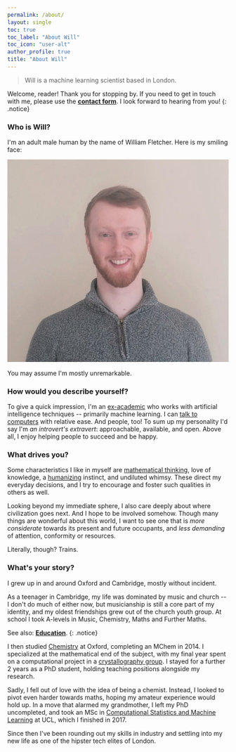 ```yaml
---
permalink: /about/
layout: single
toc: true
toc_label: "About Will"
toc_icon: "user-alt"
author_profile: true
title: "About Will"
---
```

> Will is a machine learning scientist based in London.

Welcome, reader! Thank you for stopping by. If you need to get in touch with me,
please use the [**contact form**](/contact/). I look forward to hearing from you!
{: .notice}


### Who is Will?

I'm an adult male human by the name of William Fletcher. Here is my smiling face:

<img src="/assets/images/portrait.jpg" alt="My face" class="framec">

You may assume I'm mostly unremarkable.


### How would you describe yourself?

To give a quick impression, I'm an [ex-academic](/education/) who works
with artificial intelligence techniques -- primarily machine learning. I can
[talk to computers](/skills/) with relative ease. And people, too! To sum up
my personality I'd say I'm *an introvert's extravert*: approachable, available,
and open. Above all, I enjoy helping people to succeed and be happy.


### What drives you?

Some characteristics I like in myself are [mathematical thinking](/mathematical_thinking/),
love of knowledge, a [humanizing](/humanizing/) instinct, and undiluted whimsy.
These direct my everyday decisions, and I try to encourage and foster such
qualities in others as well.

Looking beyond my immediate sphere, I also care deeply about where civilization
goes next. And I hope to be involved somehow. Though many things are wonderful
about this world, I want to see one that is *more considerate* towards its present
and future occupants, and *less demanding* of attention, conformity or resources.

Literally, though? Trains.


### What's your story?

I grew up in and around Oxford and Cambridge, mostly without incident.

As a teenager in Cambridge, my life was dominated by music and church --
I don't do much of either now, but musicianship is still a core part of my
identity, and my oldest friendships grew out of the church youth group. At
school I took A-levels in Music, Chemistry, Maths and Further Maths.

See also: [**Education**](/education/).
{: .notice}

I then studied [Chemistry](https://www.chem.ox.ac.uk) at Oxford, completing an
MChem in 2014. I specialized at the mathematical end of the subject, with my
final year spent on a computational project in a
[crystallography group](https://goodwingroup.wordpress.com). I stayed for a
further 2 years as a PhD student, holding teaching positions alongside my research.

Sadly, I fell out of love with the idea of being a chemist. Instead, I looked to
pivot even harder towards maths, hoping my amateur experience would hold up. In
a move that alarmed my grandmother, I left my PhD uncompleted, and took an MSc
in [Computational Statistics and Machine Learning](http://www.csml.ucl.ac.uk) at
UCL, which I finished in 2017.

Since then I've been rounding out my skills in industry and settling into my
new life as one of the hipster tech elites of London.
